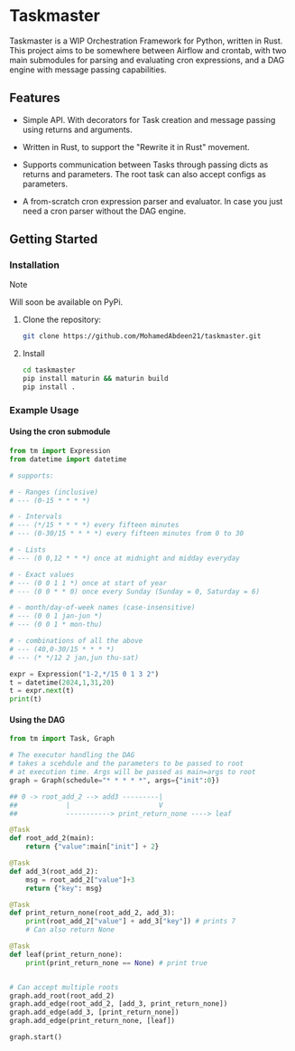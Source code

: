 # Taskmaster

Taskmaster is a WIP Orchestration Framework for Python, written in Rust. This project aims to be somewhere between Airflow and crontab, with two main submodules for parsing and evaluating cron expressions, and a DAG engine with message passing capabilities.

## Features

- Simple API. With decorators for Task creation and message passing using returns and arguments.

- Written in Rust, to support the "Rewrite it in Rust" movement.

- Supports communication between Tasks through passing dicts as returns and parameters. The root task can also accept configs as parameters.

- A from-scratch cron expression parser and evaluator. In case you just need a cron parser without the DAG engine.

## Getting Started

### Installation

> [!NOTE]  
> Will soon be available on PyPi.

1. Clone the repository:

   ```bash
   git clone https://github.com/MohamedAbdeen21/taskmaster.git
   ```

2. Install 

   ```bash
   cd taskmaster
   pip install maturin && maturin build
   pip install .
   ```

### Example Usage

#### Using the cron submodule
```python
from tm import Expression
from datetime import datetime

# supports:

# - Ranges (inclusive)
# --- (0-15 * * * *)

# - Intervals 
# --- (*/15 * * * *) every fifteen minutes
# --- (0-30/15 * * * *) every fifteen minutes from 0 to 30

# - Lists 
# --- (0 0,12 * * *) once at midnight and midday everyday

# - Exact values
# --- (0 0 1 1 *) once at start of year
# --- (0 0 * * 0) once every Sunday (Sunday = 0, Saturday = 6)

# - month/day-of-week names (case-insensitive)
# --- (0 0 1 jan-jun *)
# --- (0 0 1 * mon-thu)

# - combinations of all the above
# --- (40,0-30/15 * * * *)
# --- (* */12 2 jan,jun thu-sat)

expr = Expression("1-2,*/15 0 1 3 2")
t = datetime(2024,1,31,20)
t = expr.next(t)
print(t)
```

#### Using the DAG

```python
from tm import Task, Graph

# The executor handling the DAG
# takes a scehdule and the parameters to be passed to root 
# at execution time. Args will be passed as main=args to root
graph = Graph(schedule="* * * * *", args={"init":0})

## 0 -> root_add_2 --> add3 ---------|
##            |                      V
##            -----------> print_return_none ----> leaf

@Task
def root_add_2(main):
    return {"value":main["init"] + 2}

@Task
def add_3(root_add_2):
    msg = root_add_2["value"]+3
    return {"key": msg}

@Task
def print_return_none(root_add_2, add_3):
    print(root_add_2["value"] + add_3["key"]) # prints 7
    # Can also return None

@Task
def leaf(print_return_none):
    print(print_return_none == None) # print true


# Can accept multiple roots
graph.add_root(root_add_2)
graph.add_edge(root_add_2, [add_3, print_return_none])
graph.add_edge(add_3, [print_return_none])
graph.add_edge(print_return_none, [leaf])

graph.start()
```
